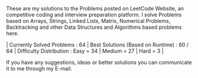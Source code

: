 These are my solutions to the Problems posted on LeetCode Website, an competitive coding and interview preparation platform. 
I solve Problems based on Arrays, Strings, Linked Lists, Matrix, Numerical Problems, Backtracking and other Data Structures and Algorithms based problems here.

| Currently Solved Problems : 64
| Best Solutions (Based on Runtime) : 60 / 64
| Difficulty Distribution : 
                             Easy = 34
                           | Medium = 27
                           | Hard = 3 | 

If you have any suggestions, ideas or better solutions you can communicate it to me through my E-mail.
